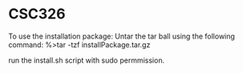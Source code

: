 CSC326
======

To use the installation package:
Untar the tar ball using the following command:
%>tar -tzf installPackage.tar.gz

run the install.sh script with sudo permmission.

